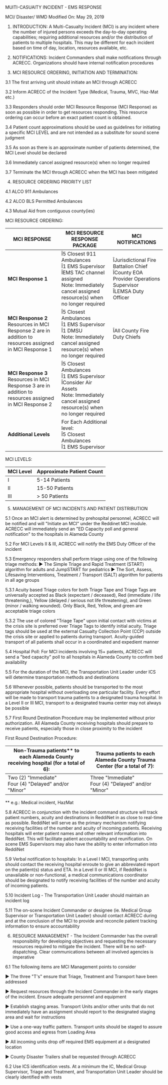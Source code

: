 MUlTI-CASUAlTY INCIDENT - EMS RESPONSE

MCI/ Disaster/ WMD
Modified On: May 29, 2019

1. INTRODUCTION: A Multi-Casualty Incident (MCI) is any incident where the number of injured persons exceeds the day-to-day operating capabilities; requiring additional resources and/or the distribution of patients to multiple hospitals. This may be different for each incident based on time of day, location, resources available, etc.

2. NOTIFICATIONS: Incident Commanders shall make notifications through ACRECC. Organizations should have internal notification procedures

3. MCI RESOURCE ORDERING, INITIATION AND TERMINATION:

3.1 The first arriving unit should initiate an MCI through ACRECC

3.2 Inform ACRECC of the Incident Type (Medical, Trauma, MVC, Haz-Mat etc.)

3.3 Responders should order MCI Resource Response (MCI Response) as soon as possible in order to get resources responding. This resource ordering can occur before an exact patient count is obtained.

3.4 Patient count approximations should be used as guidelines for initiating a specific MCI LEVEL and are not intended as a substitute for sound scene judgment

3.5 As soon as there is an approximate number of patients determined, the MCI Level should be declared

3.6 Immediately cancel assigned resource(s) when no longer required

3.7 Terminate the MCI through ACRECC when the MCI has been mitigated

4. RESOURCE ORDERING PRIORITY LIST

4.1 ALCO 911 Ambulances

4.2 ALCO BLS Permitted Ambulances

4.3 Mutual Aid from contiguous county(ies)

MCI RESOURCE ORDERING:

| MCI RESPONSE | MCI RESOURCE RESPONSE PACKAGE | MCI NOTIFICATIONS |
|--------------|------------------------------|-------------------|
| **MCI Response 1** | Î5 Closest 911 Ambulances<br>Î1 EMS Supervisor<br>ÎEMS TAC channel assigned<br>Note: Immediately cancel assigned resource(s) when no longer required | ÎJurisdictional Fire Battalion Chief<br>ÎCounty EOA Provider Operations Supervisor<br>ÎLEMSA Duty Officer |
| **MCI Response 2**<br>Resources in MCI Response 2 are in addition to resources assigned in MCI Response 1 | Î5 Closest Ambulances<br>Î1 EMS Supervisor<br>Î1 DMSU<br>Note: Immediately cancel assigned resource(s) when no longer required | ÎAll County Fire Duty Chiefs |
| **MCI Response 3**<br>Resources in MCI Response 3 are in addition to resources assigned in MCI Response 2 | Î5 Closest Ambulances<br>Î1 EMS Supervisor<br>ÎConsider Air Assets<br>Note: Immediately cancel assigned resource(s) when no longer required | |
| **Additional Levels** | For Each Additional level:<br>Î5 Closest Ambulances<br>Î1 EMS Supervisor | |

MCI LEVELS:

| MCI Level | Approximate Patient Count |
|-----------|--------------------------|
| I | 5-14 Patients |
| II | 15-50 Patients |
| III | > 50 Patients |

5. MANAGEMENT OF MCI INCIDENTS AND PATIENT DISTRIBUTION

5.1 Once an MCI alert is determined by prehospital personnel, ACRECC will be notified and will "Initiate an MCI" under the Reddinet MCI module. ACRECC will immediately send an "ED Capacity poll and general notification" to the hospitals in Alameda County

5.2 For MCI Levels II & III, ACRECC will notify the EMS Duty Officer of the incident

5.3 Emergency responders shall perform triage using one of the following triage methods:
► The Simple Triage and Rapid Treatment (START) algorithm for adults and JumpSTART for pediatrics
► The Sort, Assess, Lifesaving Interventions, Treatment / Transport (SALT) algorithm for patients in all age groups

5.3.1 Acuity based Triage colors for both Triage Tape and Triage Tags are universally accepted as Black (expectant / deceased), Red (immediate / life threatening,), Yellow (delayed / serious not life threatening), and Green (minor / walking wounded). Only Black, Red, Yellow, and green are acceptable triage colors

5.3.2 The use of colored "Triage Tape" upon initial contact with victims at the crisis site is preferred over Triage Tags to identify initial acuity. Triage tags should be used at the external Casualty Collection Point (CCP) outside the crisis site or applied to patients during transport. Acuity-guided transport of all patients shall occur in a coordinated and expedient manner

5.4 Hospital Poll: For MCI incidents involving 15+ patients, ACRECC will send a "bed capacity" poll to all hospitals in Alameda County to confirm bed availability

5.5 For the duration of the MCI, the Transportation Unit Leader under ICS will determine transportation methods and destinations

5.6 Whenever possible, patients should be transported to the most appropriate hospital without overloading one particular facility. Every effort will be made to transport trauma patients to a designated trauma hospital. In a Level II or III MCI, transport to a designated trauma center may not always be possible

5.7 First Round Destination Procedure may be implemented without prior authorization. All Alameda County receiving hospitals should prepare to receive patients, especially those in close proximity to the incident

First Round Destination Procedure:

| Non-Trauma patients** to each Alameda County receiving hospital (for a total of 6): | Trauma patients to each Alameda County Trauma Center (for a total of 7): |
|-------|-------|
| Two (2) "Immediate"<br>Four (4) "Delayed" and/or "Minor" | Three "Immediate"<br>Four (4) "Delayed" and/or "Minor" |

** e.g.: Medical incident, HazMat

5.8 ACRECC in conjunction with the incident command structure will track patient numbers, acuity and destinations in ReddiNet in as close to real-time as possible. ReddiNet will serve as the primary mechanism notifying receiving facilities of the number and acuity of incoming patients. Receiving hospitals will enter patient names and other relevant information into ReddiNet. This will facilitate patient accountability and reunification. On scene EMS Supervisors may also have the ability to enter information into ReddiNet

5.9 Verbal notification to hospitals: In a Level I MCI, transporting units should contact the receiving hospital enroute to give an abbreviated report on the patient(s) status and ETA. In a Level II or III MCI, if ReddiNet is unavailable or non-functional, a medical communications coordinator should be designated to notify receiving facilities of the number and acuity of incoming patients.

5.10 Incident Log - The Transportation Unit Leader should maintain an incident log

5.11 The on-scene Incident Commander or designee (ie. Medical Group Supervisor or Transportation Unit Leader) should contact ACRECC during and at the conclusion of the MCI to provide and reconcile patient tracking information to ensure accountability

6. RESOURCE MANAGEMENT - The Incident Commander has the overall responsibility for developing objectives and requesting the necessary resources required to mitigate the incident. There will be no self-dispatching. Clear communications between all involved agencies is imperative

6.1 The following items are MCI Management points to consider

► The three "T's" ensure that Triage, Treatment and Transport have been addressed

► Request resources through the Incident Commander in the early stages of the incident. Ensure adequate personnel and equipment

► Establish staging areas. Transport Units and/or other units that do not immediately have an assignment should report to the designated staging area and wait for instructions

► Use a one-way traffic pattern. Transport units should be staged to assure good access and egress from Loading Area

► All incoming units drop off required EMS equipment at a designated location

► County Disaster Trailers shall be requested through ACRECC

6.2 Use ICS identification vests. At a minimum the IC, Medical Group Supervisor, Triage and Treatment, and Transportation Unit Leader should be clearly identified with vests





